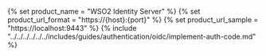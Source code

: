 {% set product_name = "WSO2 Identity Server" %}
{% set product_url_format = "https://{host}:{port}" %}
{% set product_url_sample = "https://localhost:9443" %}
{% include "../../../../../../includes/guides/authentication/oidc/implement-auth-code.md" %}